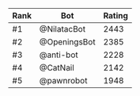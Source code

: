 Rank|Bot|Rating
---|---|---
#1|@NilatacBot|2443
#2|@OpeningsBot|2385
#3|@anti-bot|2228
#4|@CatNail|2142
#5|@pawnrobot|1948

